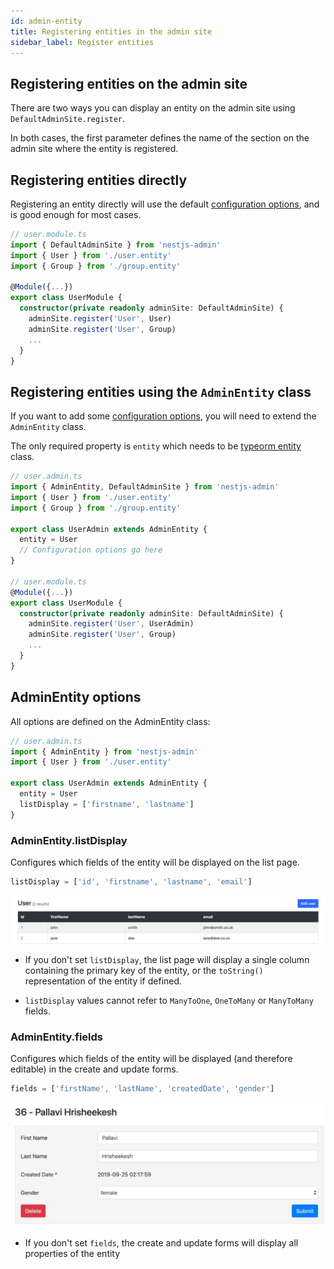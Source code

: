 ```yaml
---
id: admin-entity
title: Registering entities in the admin site
sidebar_label: Register entities
---
```


## Registering entities on the admin site

There are two ways you can display an entity on the admin site using `DefaultAdminSite.register`.

In both cases, the first parameter defines the name of the section on the admin site where the entity is registered.

## Registering entities directly

Registering an entity directly will use the default [configuration options](#adminentity-options), and is good enough for most cases.

```typescript
// user.module.ts
import { DefaultAdminSite } from 'nestjs-admin'
import { User } from './user.entity'
import { Group } from './group.entity'

@Module({...})
export class UserModule {
  constructor(private readonly adminSite: DefaultAdminSite) {
    adminSite.register('User', User)
    adminSite.register('User', Group)
    ...
  }
}
```

## Registering entities using the `AdminEntity` class

If you want to add some [configuration options](#adminentity-options), you will need to extend the `AdminEntity` class.

The only required property is `entity` which needs to be [typeorm entity](https://github.com/typeorm/typeorm/blob/master/docs/entities.md) class.

```typescript
// user.admin.ts
import { AdminEntity, DefaultAdminSite } from 'nestjs-admin'
import { User } from './user.entity'
import { Group } from './group.entity'

export class UserAdmin extends AdminEntity {
  entity = User
  // Configuration options go here
}

// user.module.ts
@Module({...})
export class UserModule {
  constructor(private readonly adminSite: DefaultAdminSite) {
    adminSite.register('User', UserAdmin)
    adminSite.register('User', Group)
    ...
  }
}
```

## AdminEntity options

All options are defined on the AdminEntity class:

```typescript
// user.admin.ts
import { AdminEntity } from 'nestjs-admin'
import { User } from './user.entity'

export class UserAdmin extends AdminEntity {
  entity = User
  listDisplay = ['firstname', 'lastname']
}
```

### AdminEntity.listDisplay

Configures which fields of the entity will be displayed on the list page.

```typescript
listDisplay = ['id', 'firstname', 'lastname', 'email']
```

![image](assets/AdminEntity.listDisplay.png)

- If you don't set `listDisplay`, the list page will display a single column containing the primary key of the entity, or the `toString()` representation of the entity if defined.

- `listDisplay` values cannot refer to `ManyToOne`, `OneToMany` or `ManyToMany` fields.

### AdminEntity.fields

Configures which fields of the entity will be displayed (and therefore editable) in the create and update forms.

```typescript
fields = ['firstName', 'lastName', 'createdDate', 'gender']
```

![image](assets/AdminEntity.fields.jpeg)

- If you don't set `fields`, the create and update forms will display all properties of the entity
